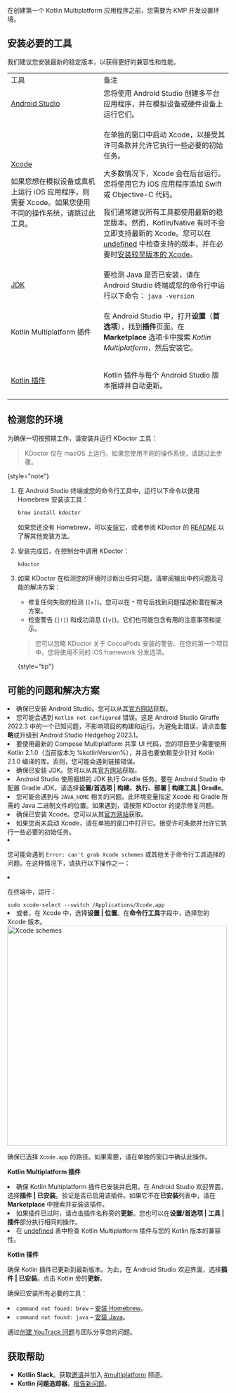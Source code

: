 [//]: # (title: 设置环境)

在创建第一个 Kotlin Multiplatform 应用程序之前，您需要为 KMP 开发设置环境。

## 安装必要的工具

我们建议您安装最新的稳定版本，以获得更好的兼容性和性能。

<table>
   
<tr>
<td>工具</td>
      <td>备注</td>
</tr>

    
<tr>
<td><a href="https://developer.android.com/studio">Android Studio</a></td>
        <td>您将使用 Android Studio 创建多平台应用程序，并在模拟设备或硬件设备上运行它们。</td>
</tr>

    
<tr>
<td>
          <p><a href="https://apps.apple.com/us/app/xcode/id497799835">Xcode</a></p>
          <p>如果您想在模拟设备或真机上运行 iOS 应用程序，则需要 Xcode。如果您使用不同的操作系统，请跳过此工具。</p>
        </td>
        <td>
          <p>在单独的窗口中启动 Xcode，以接受其许可条款并允许它执行一些必要的初始任务。</p>
          <p>大多数情况下，Xcode 会在后台运行。您将使用它为 iOS 应用程序添加 Swift 或 Objective-C 代码。</p>
            <note>
              <p>
                我们通常建议所有工具都使用最新的稳定版本。然而，Kotlin/Native 有时不会立即支持最新的 Xcode。您可以在 <a href="multiplatform-compatibility-guide.md#version-compatibility">undefined</a> 中检查支持的版本，并在必要时<a href="https://developer.apple.com/download/all/?q=Xcode">安装较早版本的 Xcode</a>。
              </p>
            </note>   
      </td>
</tr>

   
<tr>
<td><a href="https://www.oracle.com/java/technologies/javase-downloads.html">JDK</a></td>
        <td>要检测 Java 是否已安装，请在 Android Studio 终端或您的命令行中运行以下命令： <code style="block"
            lang="bash">java -version</code></td>
</tr>

   
<tr>
<td><Links href="/kmp/multiplatform-plugin-releases" summary="undefined">Kotlin Multiplatform 插件</Links></td>
        <td><p>在 Android Studio 中，打开<strong>设置</strong>（<strong>首选项</strong>），找到<strong>插件</strong>页面。在 <strong>Marketplace</strong> 选项卡中搜索 <i>Kotlin Multiplatform</i>，然后安装它。</p>
</td>
</tr>

   
<tr>
<td><a href="https://kotlinlang.org/docs/releases.html#update-to-a-new-release">Kotlin 插件</a></td>
        <td>
            <p>Kotlin 插件与每个 Android Studio 版本捆绑并自动更新。</p>
        </td>
</tr>

</table>

## 检测您的环境

为确保一切按预期工作，请安装并运行 KDoctor 工具：

> KDoctor 仅在 macOS 上运行。如果您使用不同的操作系统，请跳过此步骤。
>
{style="note"}

1. 在 Android Studio 终端或您的命令行工具中，运行以下命令以使用 Homebrew 安装该工具：

    ```bash
    brew install kdoctor
    ```

   如果您还没有 Homebrew，可以[安装它](https://brew.sh/)，或者参阅 KDoctor 的 [README](https://github.com/Kotlin/kdoctor#installation) 以了解其他安装方法。
2. 安装完成后，在控制台中调用 KDoctor： 

    ```bash
    kdoctor
    ```

3. 如果 KDoctor 在检测您的环境时诊断出任何问题，请审阅输出中的问题及可能的解决方案：

   * 修复任何失败的检测 (`[x]`)。您可以在 `*` 符号后找到问题描述和潜在解决方案。
   * 检查警告 (`[!]`) 和成功消息 (`[v]`)。它们也可能包含有用的注意事项和提示。
   
   > 您可以忽略 KDoctor 关于 CocoaPods 安装的警告。在您的第一个项目中，您将使用不同的 iOS framework 分发选项。
   >
   {style="tip"}

## 可能的问题和解决方案

<deflist collapsible="true">
   <def title="Kotlin 和 Android Studio">
      <list>
         <li>确保已安装 Android Studio。您可以从其<a href="https://developer.android.com/studio">官方网站</a>获取。</li>
         <li>您可能会遇到 <code>Kotlin not configured</code> 错误。这是 Android Studio Giraffe 2022.3 中的一个已知问题，不影响项目的构建和运行。为避免此错误，请点击<strong>忽略</strong>或升级到 Android Studio Hedgehog 2023.1。</li>
         <li>要使用最新的 Compose Multiplatform 共享 UI 代码，您的项目至少需要使用 Kotlin 2.1.0（当前版本为 %kotlinVersion%），并且也要依赖至少针对 Kotlin 2.1.0 编译的库。否则，您可能会遇到链接错误。</li>
      </list>
   </def>
   <def title="Java 和 JDK">
         <list>
           <li>确保已安装 JDK。您可以从其<a href="https://www.oracle.com/java/technologies/javase-downloads.html">官方网站</a>获取。</li>
           <li>Android Studio 使用捆绑的 JDK 执行 Gradle 任务。要在 Android Studio 中配置 Gradle JDK，请选择<strong>设置/首选项 | 构建、执行、部署 | 构建工具 | Gradle</strong>。</li>
           <li>您可能会遇到与 <code>JAVA_HOME</code> 相关的问题。此环境变量指定 Xcode 和 Gradle 所需的 Java 二进制文件的位置。如果遇到，请按照 KDoctor 的提示修复问题。</li>
         </list>
   </def>
   <def title="Xcode">
      <list>
         <li>确保已安装 Xcode。您可以从其<a href="https://developer.apple.com/xcode/">官方网站</a>获取。</li>
         <li>如果您尚未启动 Xcode，请在单独的窗口中打开它。接受许可条款并允许它执行一些必要的初始任务。</li>
         <li><p>您可能会遇到 <code>Error: can't grab Xcode schemes</code> 或其他关于命令行工具选择的问题。在这种情况下，请执行以下操作之一：</p>
             <list>
               <li><p>在终端中，运行：</p>
                   <code style="block"
                         lang="bash">sudo xcode-select --switch /Applications/Xcode.app</code>
               </li>
               <li>或者，在 Xcode 中，选择<strong>设置 | 位置</strong>。在<strong>命令行工具</strong>字段中，选择您的 Xcode 版本。
                   <img src="xcode-schemes.png" alt="Xcode schemes" width="500"/>
                   <p>确保已选择 <code>Xcode.app</code> 的路径。如果需要，请在单独的窗口中确认此操作。</p>
               </li>
             </list>
         </li>
      </list>
   </def>
   <def title="Kotlin 插件">
         <snippet>
            <p><strong>Kotlin Multiplatform 插件</strong></p>
               <list>
                  <li>确保 Kotlin Multiplatform 插件已安装并启用。在 Android Studio 欢迎界面，选择<strong>插件 | 已安装</strong>。验证是否已启用该插件。如果它不在<strong>已安装</strong>列表中，请在 <strong>Marketplace</strong> 中搜索并安装该插件。</li>
                  <li>如果插件已过时，请点击插件名称旁的<strong>更新</strong>。您也可以在<strong>设置/首选项 | 工具 | 插件</strong>部分执行相同的操作。</li>
                  <li>在 <a href="multiplatform-plugin-releases.md#release-details">undefined</a> 表中检查 Kotlin Multiplatform 插件与您的 Kotlin 版本的兼容性。</li>
               </list>
         </snippet>
         <snippet>
            <p><strong>Kotlin 插件</strong></p>
            <p>确保 Kotlin 插件已更新到最新版本。为此，在 Android Studio 欢迎界面，选择<strong>插件 | 已安装</strong>。点击 Kotlin 旁的<strong>更新</strong>。</p>
         </snippet>
   </def>
   <def title="命令行">
            <p>确保已安装所有必要的工具：</p>
            <list>
              <li><code>command not found: brew</code> – <a href="https://brew.sh/">安装 Homebrew</a>。</li>
              <li><code>command not found: java</code> – <a href="https://www.oracle.com/java/technologies/javase-downloads.html">安装 Java</a>。</li>
           </list>
    </def>
   <def title="仍然有问题？">
            <p>通过<a href="https://kotl.in/issue">创建 YouTrack 问题</a>与团队分享您的问题。</p>
   </def>
</deflist>

## 获取帮助

* **Kotlin Slack**。获取[邀请](https://surveys.jetbrains.com/s3/kotlin-slack-sign-up)并加入 [#multiplatform](https://kotlinlang.slack.com/archives/C3PQML5NU) 频道。
* **Kotlin 问题追踪器**。[报告新问题](https://youtrack.jetbrains.com/newIssue?project=KT)。